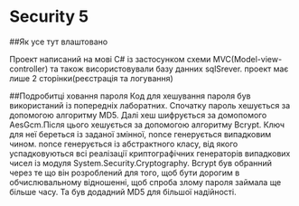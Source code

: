 # Security 5

##Як усе тут влаштовано

Проект написаний на мові C# із застосунком схеми MVC(Model-view-controller) та також висористовували базу данних sqlSrever. проект має лише 2 сторінки(реєстрація та логування)

##Подробитці ховання пароля
Код для хешування пароля був використаний із попередніх лаборатних. Спочатку пароль хешується за допомогою алгоритму MD5. Далі хеш шифрується за домопомого AesGcm.Після цього хешується за допомогою алгоритму Bcrypt.
Ключ для неї береться із заданої змінної, nonce генерується випадковим чином. nonce генерується із абстрактного класу, від якого успадковуються всі реалізації криптографічних генераторів випадкових чисел із модуля  System.Security.Cryptography. 
Bcrypt був обранний через те що він розроблений для того, щоб бути дорогим в обчислювальному відношенні, щоб спроба злому пароля займала ще більше часу. Та був додадний MD5 для більшої надійності.
